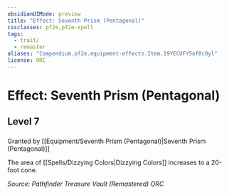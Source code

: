 ```yaml
---
obsidianUIMode: preview
title: "Effect: Seventh Prism (Pentagonal)"
cssclasses: pf2e,pf2e-spell
tags:
  - trait/
  - remaster
aliases: "Compendium.pf2e.equipment-effects.Item.19YECUFY5of8c0yl"
license: ORC
---
```

# Effect: Seventh Prism (Pentagonal)
## Level 7
### 






Granted by [[Equipment/Seventh Prism (Pentagonal)|Seventh Prism (Pentagonal)]]

The area of [[Spells/Dizzying Colors|Dizzying Colors]] increases to a 20-foot cone.

*Source: Pathfinder Treasure Vault (Remastered)*
*ORC*